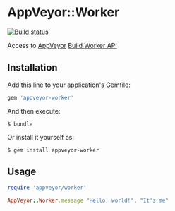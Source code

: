 # AppVeyor::Worker

[![Build status](https://ci.appveyor.com/api/projects/status/oiqm2v8jcr9td1la?svg=true)](https://ci.appveyor.com/project/ukoloff/appveyor-worker)

Access to [AppVeyor](http://www.appveyor.com/)
[Build Worker API](http://www.appveyor.com/docs/build-worker-api)

## Installation

Add this line to your application's Gemfile:

```ruby
gem 'appveyor-worker'
```

And then execute:

    $ bundle

Or install it yourself as:

    $ gem install appveyor-worker

## Usage

```ruby
require 'appveyor/worker'

AppVeyor::Worker.message "Hello, world!", "It's me"
```
